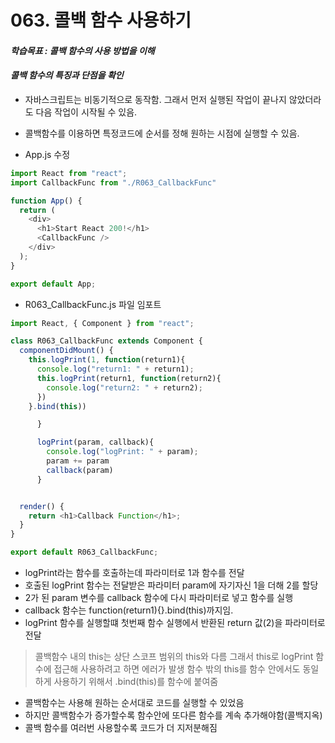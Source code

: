 # 063. 콜백 함수 사용하기

#### **_학습목표 : 콜백 함수의 사용 방법을 이해_**
#### **_콜백 함수의 특징과 단점을 확인_** 

-   자바스크립트는 비동기적으로 동작함. 그래서 먼저 실행된 작업이 끝나지 않았더라도 다음 작업이 시작될 수 있음. 
-   콜백함수를 이용하면 특정코드에 순서를 정해 원하는 시점에 실행할 수 있음.

-   App.js 수정

```js
import React from "react";
import CallbackFunc from "./R063_CallbackFunc"

function App() {
  return (
    <div>
      <h1>Start React 200!</h1>
      <CallbackFunc />
    </div>
  );
}

export default App;


```

  
  
  

-   R063_CallbackFunc.js 파일 임포트  
      
      
      
    

```js
import React, { Component } from "react";

class R063_CallbackFunc extends Component {
  componentDidMount() {
    this.logPrint(1, function(return1){
      console.log("return1: " + return1);
      this.logPrint(return1, function(return2){
        console.log("return2: " + return2);
      })
    }.bind(this))

      }

      logPrint(param, callback){
        console.log("logPrint: " + param);
        param += param
        callback(param)
      }


  render() {
    return <h1>Callback Function</h1>;
  }
}

export default R063_CallbackFunc;

```

  
  

-   logPrint라는 함수를 호출하는데 파라미터로 1과 함수를 전달
-   호출된 logPrint 함수는 전달받은 파라미터 param에 자기자신 1을 더해 2를 할당
-   2가 된 param 변수를 callback 함수에 다시 파라미터로 넣고 함수를 실행
-   callback 함수는 function(return1){}.bind(this)까지임.
-   logPrint 함수를 실행할떄 첫번째 함수 실행에서 반환된 return 값(2)을 파라미터로 전달



> 콜백함수 내의 this는 상단 스코프 범위의 this와 다름
> 그래서 this로 logPrint 함수에 접근해 사용하려고 하면 에러가 발생
> 함수 밖의 this를 함수 안에서도 동일하게 사용하기 위해서 .bind(this)를 함수에 붙여줌




-   콜백함수는 사용해 원하는 순서대로 코드를 실행할 수 있었음
-   하지만 콜백함수가 증가할수록 함수안에 또다른 함수를 계속 추가해야함(콜백지옥)
-   콜백 함수를 여러번 사용할수록 코드가 더 지저분해짐 